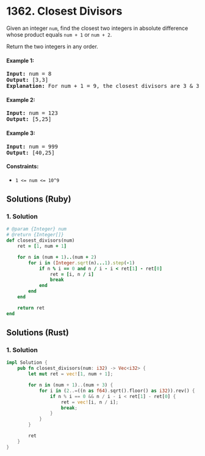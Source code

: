 # 1362. Closest Divisors
Given an integer `num`, find the closest two integers in absolute difference whose product equals `num + 1` or `num + 2`.

Return the two integers in any order.

#### Example 1:
<pre>
<b>Input:</b> num = 8
<b>Output:</b> [3,3]
<b>Explanation:</b> For num + 1 = 9, the closest divisors are 3 & 3, for num + 2 = 10, the closest divisors are 2 & 5, hence 3 & 3 is chosen.
</pre>

#### Example 2:
<pre>
<b>Input:</b> num = 123
<b>Output:</b> [5,25]
</pre>

#### Example 3:
<pre>
<b>Input:</b> num = 999
<b>Output:</b> [40,25]
</pre>

#### Constraints:
* `1 <= num <= 10^9`

## Solutions (Ruby)

### 1. Solution
```Ruby
# @param {Integer} num
# @return {Integer[]}
def closest_divisors(num)
    ret = [1, num + 1]

    for n in (num + 1)..(num + 2)
        for i in (Integer.sqrt(n)...1).step(-1)
            if n % i == 0 and n / i - i < ret[1] - ret[0]
                ret = [i, n / i]
                break
            end
        end
    end

    return ret
end
```

## Solutions (Rust)

### 1. Solution
```Rust
impl Solution {
    pub fn closest_divisors(num: i32) -> Vec<i32> {
        let mut ret = vec![1, num + 1];

        for n in (num + 1)..(num + 3) {
            for i in (2..=((n as f64).sqrt().floor() as i32)).rev() {
                if n % i == 0 && n / i - i < ret[1] - ret[0] {
                    ret = vec![i, n / i];
                    break;
                }
            }
        }

        ret
    }
}
```
